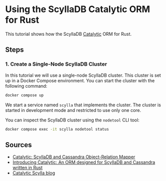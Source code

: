 # Using the ScyllaDB Catalytic ORM for Rust

This tutorial shows how the ScyllaDB [Catalytic](https://github.com/Jasperav/Catalytic) ORM for Rust.

## Steps

### 1. Create a Single-Node ScyllaDB Cluster

In this tutorial we will use a single-node ScyllaDB cluster. This cluster is set up in a Docker Compose environment. You can start the cluster with the following command:

```bash
docker compose up
```

We start a service named `scylla` that implements the cluster. The cluster is started in development mode and restricted to use only one core.

You can inspect the ScyllaDB cluster using the `nodetool` CLI tool:

```bash
docker compose exec -it scylla nodetool status
```

## Sources

- [Catalytic: ScyllaDB and Cassandra Object-Relation Mapper](https://github.com/Jasperav/Catalytic)
- [Introducing Catalytic: An ORM designed for ScyllaDB and Cassandra written in Rust](https://www.scylladb.com/2022/02/15/introducing-catalytic-an-orm-designed-for-scylladb-and-cassandra-written-in-rust/)
- [Catalytic Scylla blog](https://github.com/Jasperav/scylla_mapping)
